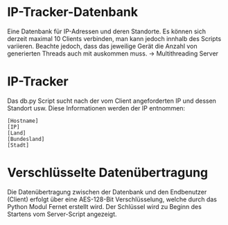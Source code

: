 # IP-Tracker-Datenbank
Eine Datenbank für IP-Adressen und deren Standorte. Es können sich derzeit maximal 10 Clients verbinden, man kann jedoch innhalb des Scripts variieren. Beachte jedoch, dass das jeweilige Gerät die Anzahl von generierten Threads auch mit auskommen muss. -> Multithreading Server
# IP-Tracker
Das db.py Script sucht nach der vom Client angeforderten IP und dessen Standort usw. 
Diese Informationen werden der IP entnommen: 

    [Hostname]
    [IP]
    [Land]
    [Bundesland]
    [Stadt]
# Verschlüsselte Datenübertragung

Die Datenübertragung zwischen der Datenbank und den Endbenutzer (Client) erfolgt über eine AES-128-Bit Verschlüsselung, welche durch das 
Python Modul Fernet erstellt wird. Der Schlüssel wird zu Beginn des Startens vom Server-Script angezeigt.
